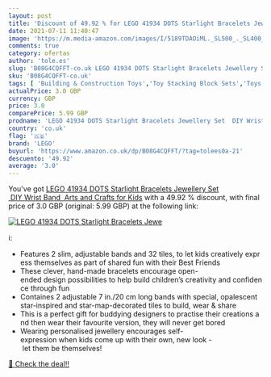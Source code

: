 ```yaml
---
layout: post
title: 'Discount of 49.92 % for LEGO 41934 DOTS Starlight Bracelets Jewe'
date: 2021-07-11 11:40:47
image: 'https://m.media-amazon.com/images/I/5189TDAOiML._SL500_._SL400_.jpg'
comments: true
category: ofertas
author: 'tole.es'
slug: 'B08G4CQFFT-co.uk LEGO 41934 DOTS Starlight Bracelets Jewellery Set DIY...'
sku: 'B08G4CQFFT-co.uk'
tags: [ 'Building & Construction Toys','Toy Stacking Block Sets','Toys & Games','Toys Store','lego', ]
actualPrice: 3.0 GBP
currency: GBP
price: 3.0
comparePrice: 5.99 GBP
prodname: 'LEGO 41934 DOTS Starlight Bracelets Jewellery Set  DIY Wrist Band  Arts and Crafts for Kids'
country: 'co.uk'
flag: '🇬🇧'
brand: 'LEGO'
buyurl: 'https://www.amazon.co.uk/dp/B08G4CQFFT/?tag=tolees0a-21'
descuento: '49.92'
average: '3.0'
---
```


You've got [LEGO 41934 DOTS Starlight Bracelets Jewellery Set  DIY Wrist Band  Arts and Crafts for Kids](https://www.amazon.co.uk/dp/B08G4CQFFT/?tag=tolees0a-21) with a  49.92 % discount, with final price of 3.0 GBP (original: 5.99 GBP) at the following link:

[![LEGO 41934 DOTS Starlight Bracelets Jewe](https://m.media-amazon.com/images/I/5189TDAOiML._SL500_._SL400_.jpg)](https://www.amazon.co.uk/dp/B08G4CQFFT/?tag=tolees0a-21)

ℹ️:

- Features 2 slim, adjustable bands and 32 tiles, to let kids creatively express themselves as part of shared fun with their Best Friends
- These clever, hand-made bracelets encourage open-ended design possibilities to help build children’s creativity and confidence through fun
- Containes 2 adjustable 7 in./20 cm long bands with special, opalescent star-inspired and star-map-decorated tiles to build, wear & share
- This is a perfect gift for buddying designers to practise their creations and then wear their favourite version, they will never get bored
- Wearing personalised jewellery encourages self-expression when kids come up with their own, new look - let them be themselves!

[🛒 Check the deal!!](https://www.amazon.co.uk/dp/B08G4CQFFT/?tag=tolees0a-21)
